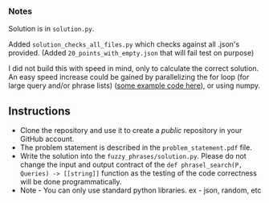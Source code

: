 ### Notes
Solution is in `solution.py`.

Added `solution_checks_all_files.py` which checks against all .json's provided. (Added `20_points_with_empty.json` that will fail test on purpose)

I did not build this with speed in mind, only to calculate the correct solution. An easy speed increase could be gained by parallelizing the for loop (for large query and/or phrase lists) ([some example code here](https://stackoverflow.com/questions/20190668/multiprocessing-a-for-loop)), or using numpy.

## Instructions
- Clone the repository and use it to create a *public* repository in your GitHub account.
- The problem statement is described in the `problem_statement.pdf` file.
- Write the solution into the `fuzzy_phrases/solution.py`. Please do not change the input and output contract of the `def phrasel_search(P, Queries) -> [[string]]` function as the testing of the code correctness will be done programmatically.
- Note - You can only use standard python libraries. ex - json, random, etc